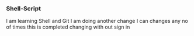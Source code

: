 ### Shell-Script
I am learning Shell and Git
I am doing another change
I can changes any no of times
this is completed
changing with out sign in